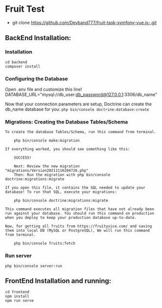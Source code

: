 # Fruit Test
- git clone https://github.com/Devband777/fruit-task-symfony-vue.js-.git
## BackEnd Installation:

### Installation
```
cd backend
composer install
```

### Configuring the Database

Open .env file and  customize this line!
    DATABASE_URL="mysql://db_user:db_password@127.0.0.1:3306/db_name"

Now that your connection parameters are setup, Doctrine can create the db_name database for you:
    ```
    php bin/console doctrine:database:create
    ```
### Migrations: Creating the Database Tables/Schema
    To create the database Tables/Schema, run this command from terminal.
        
        php bin/console make:migration
        
    If everything worked, you should see something like this:

        SUCCESS!

        Next: Review the new migration "migrations/Version20211116204726.php"
        Then: Run the migration with php bin/console doctrine:migrations:migrate

    If you open this file, it contains the SQL needed to update your database! To run that SQL, execute your migrations:
        
        php bin/console doctrine:migrations:migrate
        
    This command executes all migration files that have not already been run against your database. You should run this command on production when you deploy to keep your production database up-to-date.

    Now, for getting all fruits from https://fruityvice.com/ and saving them into local DB (MySQL or PostgreSQL), We will run this command from terminal. 
        
        php bin/console fruits:fetch
        
### Run server
    
    php bin/console server:run
    
## FrontEnd Installation and running:
    
    cd frontend
    npm install
    npm run serve
    
